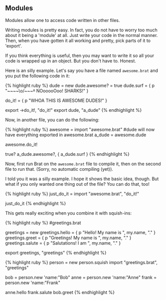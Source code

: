 ## Modules

Modules allow one to access code written in other files.

Writing modules is pretty easy. In fact, you do not have to worry too much about it being a 'module' at all.
Just write your code in the normal manner. Then, when you have gotten it all working and pretty, pick parts of it to 'export'.

If you think everything is useful, then you may want to write it so all your code is wrapped up in an object. But you don't have to. Honest.

Here is an silly example. Let's say you have a file named `awesome.brat` and you put the following code in it:

{% highlight ruby %}
dude = new
dude.awesome? = true
dude.surf = { p "~~~~\o/~~~~~^~~ NOooooOoo! SHARKS!" }

do_it! = { p "WHOA THIS IS AWESOME DUDES!" }

export ->do_it!, "do_it!"
export dude, "a_dude"
{% endhighlight %}

Now, in another file, you can do the following:

{% highlight ruby %}
awesome = import "awesome.brat"  #dude will now have everything exported in awesome.brat
a_dude = awesome.dude

awesome.do_it!

true? a_dude.awesome?, { a_dude.surf }
{% endhighlight %}

Now, first run Brat on the `awesome.brat` file to compile it, then on the second file to run that. (Sorry, no automatic compiling (yet)).

I told you it was a silly example. I hope it shows the basic idea, though. But what if you only wanted one thing out of the file? You can do that, too!
 
{% highlight ruby %}
just_do_it = import "awesome.brat", "do_it!"

just_do_it
{% endhighlight %}

This gets really exciting when you combine it with squish-ins:

{% highlight ruby %}
#greetings.brat

greetings = new
greetings.hello = { p "Hello! My name is ", my.name, "." }
greetings.greet = { p "Greetings! My name is ", my.name, "." }
greetings.salute = { p "Salutations! I am ", my.name, "." }

export greetings, "greetings"
{% endhighlight %}

{% highlight ruby %}
person = new
person.squish import "greetings.brat", "greetings"

bob = person.new 'name:"Bob"
anne = person.new 'name:"Anne"
frank = person.new 'name:"Frank"

anne.hello
frank.salute
bob.greet
{% endhighlight %}
